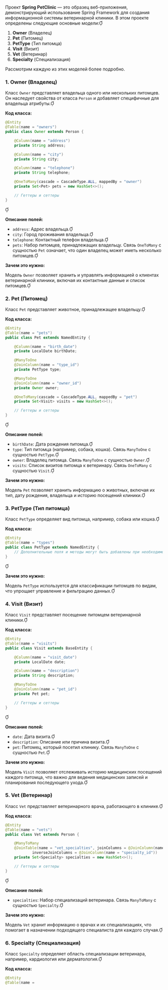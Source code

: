 Проект **Spring PetClinic** — это образец веб-приложения, демонстрирующий использование Spring Framework для создания информационной системы ветеринарной клиники. В этом проекте определены следующие основные модели:

1. **Owner** (Владелец)
2. **Pet** (Питомец)
3. **PetType** (Тип питомца)
4. **Visit** (Визит)
5. **Vet** (Ветеринар)
6. **Specialty** (Специализация)

Рассмотрим каждую из этих моделей более подробно.

### 1. Owner (Владелец)

Класс `Owner` представляет владельца одного или нескольких питомцев. Он наследует свойства от класса `Person` и добавляет специфичные для владельца атрибуты.

**Код класса:**


```java
@Entity
@Table(name = "owners")
public class Owner extends Person {

    @Column(name = "address")
    private String address;

    @Column(name = "city")
    private String city;

    @Column(name = "telephone")
    private String telephone;

    @OneToMany(cascade = CascadeType.ALL, mappedBy = "owner")
    private Set<Pet> pets = new HashSet<>();

    // Геттеры и сеттеры
}
```


**Описание полей:**

- `address`: Адрес владельца.
- `city`: Город проживания владельца.
- `telephone`: Контактный телефон владельца.
- `pets`: Набор питомцев, принадлежащих владельцу. Связь `OneToMany` с сущностью `Pet` означает, что один владелец может иметь несколько питомцев.

**Зачем это нужно:**

Модель `Owner` позволяет хранить и управлять информацией о клиентах ветеринарной клиники, включая их контактные данные и список питомцев.

### 2. Pet (Питомец)

Класс `Pet` представляет животное, принадлежащее владельцу.

**Код класса:**


```java
@Entity
@Table(name = "pets")
public class Pet extends NamedEntity {

    @Column(name = "birth_date")
    private LocalDate birthDate;

    @ManyToOne
    @JoinColumn(name = "type_id")
    private PetType type;

    @ManyToOne
    @JoinColumn(name = "owner_id")
    private Owner owner;

    @OneToMany(cascade = CascadeType.ALL, mappedBy = "pet")
    private Set<Visit> visits = new HashSet<>();

    // Геттеры и сеттеры
}
```


**Описание полей:**

- `birthDate`: Дата рождения питомца.
- `type`: Тип питомца (например, собака, кошка). Связь `ManyToOne` с сущностью `PetType`.
- `owner`: Владелец питомца. Связь `ManyToOne` с сущностью `Owner`.
- `visits`: Список визитов питомца к ветеринару. Связь `OneToMany` с сущностью `Visit`.

**Зачем это нужно:**

Модель `Pet` позволяет хранить информацию о животных, включая их тип, дату рождения, владельца и историю посещений клиники.

### 3. PetType (Тип питомца)

Класс `PetType` определяет вид питомца, например, собака или кошка.

**Код класса:**


```java
@Entity
@Table(name = "types")
public class PetType extends NamedEntity {
    // Дополнительные поля и методы могут быть добавлены при необходимости
}
```


**Зачем это нужно:**

Модель `PetType` используется для классификации питомцев по видам, что упрощает управление и фильтрацию данных.

### 4. Visit (Визит)

Класс `Visit` представляет посещение питомцем ветеринарной клиники.

**Код класса:**


```java
@Entity
@Table(name = "visits")
public class Visit extends BaseEntity {

    @Column(name = "visit_date")
    private LocalDate date;

    @Column(name = "description")
    private String description;

    @ManyToOne
    @JoinColumn(name = "pet_id")
    private Pet pet;

    // Геттеры и сеттеры
}
```


**Описание полей:**

- `date`: Дата визита.
- `description`: Описание или причина визита.
- `pet`: Питомец, который посетил клинику. Связь `ManyToOne` с сущностью `Pet`.

**Зачем это нужно:**

Модель `Visit` позволяет отслеживать историю медицинских посещений каждого питомца, что важно для ведения медицинских записей и планирования последующего ухода.

### 5. Vet (Ветеринар)

Класс `Vet` представляет ветеринарного врача, работающего в клинике.

**Код класса:**


```java
@Entity
@Table(name = "vets")
public class Vet extends Person {

    @ManyToMany
    @JoinTable(name = "vet_specialties", joinColumns = @JoinColumn(name = "vet_id"),
            inverseJoinColumns = @JoinColumn(name = "specialty_id"))
    private Set<Specialty> specialties = new HashSet<>();

    // Геттеры и сеттеры
}
```


**Описание полей:**

- `specialties`: Набор специализаций ветеринара. Связь `ManyToMany` с сущностью `Specialty`.

**Зачем это нужно:**

Модель `Vet` хранит информацию о врачах и их специализациях, что помогает в назначении подходящего специалиста для каждого случая.

### 6. Specialty (Специализация)

Класс `Specialty` определяет область специализации ветеринара, например, кардиология или дерматология.

**Код класса:**


```java
@Entity
@Table(name = 